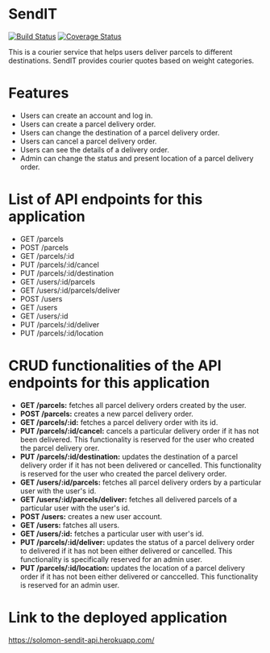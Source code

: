 # SendIT

[![Build Status](https://travis-ci.org/ODINAKACHUKWU/SendIT.svg?branch=develop)](https://travis-ci.org/ODINAKACHUKWU/SendIT)
[![Coverage Status](https://coveralls.io/repos/github/ODINAKACHUKWU/SendIT/badge.svg?branch=develop)](https://coveralls.io/github/ODINAKACHUKWU/SendIT?branch=develop)

This is a courier service that helps users deliver parcels to different destinations. SendIT provides courier quotes based on weight categories.

# Features

<ul>
  <li>Users can create an account and log in.</li>
  <li>Users can create a parcel delivery order.</li>
  <li>Users can change the destination of a parcel delivery order.</li>
  <li>Users can cancel a parcel delivery order.</li>
  <li>Users can see the details of a delivery order.</li>
  <li>Admin can change the status and present location of a parcel delivery order.</li>
</ul>

# List of API endpoints for this application 

<ul>
  <li>GET /parcels</li>
  <li>POST /parcels</li>
  <li>GET /parcels/:id</li>
  <li>PUT /parcels/:id/cancel</li>
  <li>PUT /parcels/:id/destination</li>
  <li>GET /users/:id/parcels</li>
  <li>GET /users/:id/parcels/deliver</li>
  <li>POST /users</li>
  <li>GET /users</li>
  <li>GET /users/:id</li>
  <li>PUT /parcels/:id/deliver</li>
  <li>PUT /parcels/:id/location</li>
</ul>

# CRUD functionalities of the API endpoints for this application

<ul>
  <li><b>GET /parcels:</b> fetches all parcel delivery orders created by the user.</li>
  <li><b>POST /parcels:</b> creates a new parcel delivery order.</li>
  <li><b>GET /parcels/:id:</b> fetches a parcel delivery order with its id.</li>
  <li><b>PUT /parcels/:id/cancel:</b> cancels a particular delivery order if it has not been delivered. This functionality is reserved for the user who created the parcel delivery orer.</li>
  <li><b>PUT /parcels/:id/destination:</b> updates the destination of a parcel delivery order if it has not been delivered or cancelled. This functionality is reserved for the user who created the parcel delivery order.</li>
  <li><b>GET /users/:id/parcels:</b> fetches all parcel delivery orders by a particular user with the user's id.</li>
  <li><b>GET /users/:id/parcels/deliver:</b> fetches all delivered parcels of a particular user with the user's id.</li>
  <li><b>POST /users:</b> creates a new user account.</li>
  <li><b>GET /users:</b> fatches all users.</li>
  <li><b>GET /users/:id:</b> fetches a particular user with user's id.</li>
  <li><b>PUT /parcels/:id/deliver:</b> updates the status of a parcel delivery order to delivered if it has not been either delivered or cancelled. This functionality is specifically reserved for an admin user.</li>
  <li><b>PUT /parcels/:id/location:</b> updates the location of a parcel delivery order if it has not been either delivered or canccelled. This functionality is reserved for an admin user.</li>
</ul>



# Link to the deployed application

https://solomon-sendit-api.herokuapp.com/

